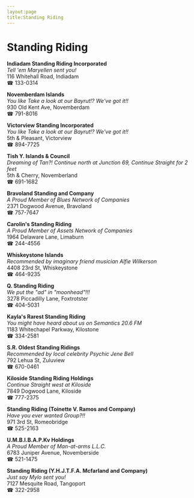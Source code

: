 ```yaml
---
layout:page
title:Standing Riding
---
```

# Standing Riding

**Indiadam Standing Riding Incorporated**  
_Tell 'em Maryellen sent you!_  
116 Whitehall Road, Indiadam  
☎ 133-0314



**Novemberdam Islands**  
_You like Take a look at our Bayrut!? We've got it!!_  
930 Old Kent Ave, Novemberdam  
☎ 791-8016



**Victorview Standing Incorporated**  
_You like Take a look at our Bayrut!? We've got it!!_  
5th & Pleasant, Victorview  
☎ 894-7725



**Tish Y. Islands & Council**  
_Dreaming of Tan?! 
Continue north at Junction 69, Continue Straight for 2 feet_  
5th & Cherry, Novemberland  
☎ 691-1682



**Bravoland Standing and Company**  
_A Proud Member of Blues Network of Companies_  
2371 Dogwood Avenue, Bravoland  
☎ 757-7647



**Carolin's Standing Riding**  
_A Proud Member of Assets Network of Companies_  
1964 Delaware Lane, Limaburn  
☎ 244-4556



**Whiskeystone Islands**  
_Recommended by imaginary friend musician Alfie Wilkerson_  
4408 23rd St, Whiskeystone  
☎ 464-9235



**Q. Standing Riding**  
_We put the "ad" in "moonhead"!!!_  
3278 Piccadilly Lane, Foxtrotster  
☎ 404-5031



**Kayla's Rarest Standing Riding**  
_You might have heard about us on Semantics 20.6 FM_  
1183 Whitechapel Parkway, Kilostone  
☎ 334-2581



**S.R. Oldest Standing Ridings**  
_Recommended by local celebrity Psychic Jene Bell_  
792 Lehua St, Zuluview  
☎ 670-0461



**Kiloside Standing Riding Holdings**  
_Continue Straight west at Kiloside_  
7849 Dogwood Lane, Kiloside  
☎ 777-2375



**Standing Riding (Toinette V. Ramos and Company)**  
_Have you ever wanted Group?!!_  
971 3rd St, Romeobridge  
☎ 525-2163



**U.M.B.I.B.A.P.Kv Holdings**  
_A Proud Member of Man-at-arms L.L.C._  
6783 Juniper Avenue, Novemberside  
☎ 521-1475



**Standing Riding (Y.H.J.T.F.A. Mcfarland and Company)**  
_Just say Mylo sent you!_  
7127 Mesquite Road, Tangoport  
☎ 322-2958



